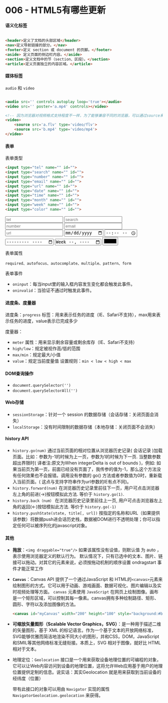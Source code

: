 # 006 - HTML5有哪些更新

#### 语义化标签

```html

<header>定义了文档的头部区域</header>
<nav>定义导航链接的部分。</nav>
<footer>定义 section 或 document 的页脚。</footer>
<aside> 定义页面的侧边栏内容。</aside>
<section>定义文档中的节（section、区段）。</section>
<article>定义页面独立的内容区域。</article>
```

#### 媒体标签

`audio` 和 `video`

```html

<audio src='' controls autoplay loop='true'></audio>
<video src='' poster='a.mp4' controls></video>

<!-- 因为浏览器对视频格式支持程度不一样，为了能够兼容不同的浏览器，可以通过source来指定视频源。 -->
<video>
    <source src='a.flv' type='video/flv'>
    <source src='b.mp4' type='video/mp4'>
</video>
```

#### 表单

表单类型

```html
<input type="tel" name="" id="">
<input type="search" name="" id="">
<input type="number" name="" id="">
<input type="email" name="" id="">
<input type="url" name="" id="">
<input type="date" name="" id="">
<input type="time" name="" id="">
<input type="month" name="" id="">
<input type="week" name="" id="">
<input type="color" name="" id="">
```

<input type="tel" name="" id="" placeholder="tel">
<input type="search" name="" id="" placeholder="search">
<input type="number" name="" id="" placeholder="number">
<input type="email" name="" id="" placeholder="email">
<input type="url" name="" id="" placeholder="url">
<input type="date" name="" id="">
<input type="time" name="" id="">
<input type="month" name="" id="">
<input type="week" name="" id="">
<input type="color" name="" id="">

表单属性

`required、autofocus、autocomplate、multiple、pattern、form`

表单事件

- `oninput`：每当input里的输入框内容发生变化都会触发此事件。
- `oninvalid`：当验证不通过时触发此事件。

#### 进度条、度量器

进度条：`progress` 标签：用来表示任务的进度（IE、Safari不支持），max用来表示任务的进度，value表示已完成多少

度量器：

- `meter` 属性：用来显示剩余容量或剩余库存（IE、Safari不支持）
- `high/low`：规定被视作高/低的范围
- `max/min`：规定最大/小值
- `value`：规定当前度量值 设置规则：`min < low < high < max`

#### DOM查询操作

- `document.querySelector('')`
- `document.querySelectorAll('')`

#### Web存储

- `sessionStorage`：针对一个 session 的数据存储（会话存储：关闭页面会消失）
- `localStorage`：没有时间限制的数据存储（本地存储：关闭页面不会消失）

#### history API

- `history.go(num)` 通过当前页面的相对位置从浏览器历史记录( 会话记录 )加载页面。比如：参数为-1的时候为上一页，参数为1的时候为下一页. 当整数参数超出界限时( 译者注:原文为When integerDelta is
  out of bounds )，例如: 如果当前页为第一页，前面已经没有页面了，我传参的值为-1，那么这个方法没有任何效果也不会报错。调用没有参数的 go() 方法或者参数值为0时，重新载入当前页面。(
  这点与支持字符串作为url参数的IE有点不同)。
- `history.forward(num)` 在浏览器历史记录里前往下一页，用户可点击浏览器左上角的前进(→)按钮模拟此方法. 等价于 `history.go(1)`.
- `history.back（num）` 在浏览器历史记录里前往上一页, 用户可点击浏览器左上角的返回(←)按钮模拟此方法. 等价于 `history.go(-1)`
- `history.pushState(state, title[, url])` 按指定的名称和URL（如果提供该参数）将数据push进会话历史栈，数据被DOM进行不透明处理；你可以指定任何可以被序列化的javascript对象。

#### 其他

- **拖放**：`<img draggable="true"/>` 如果该属性没有设值，则默认值 为 auto ，表示使用浏览器定义的默认行为。 默认情况下，只有已选中的文本、图片、链接可以拖动。对其它的元素来说，必须按拖动机制的顺序设置
  ondragstart 事件才能正常工作

- **`Canvas`**：Canvas API 提供了一个通过JavaScript 和 HTML的`<canvas>`元素来绘制图形的方式。它可以用于动画、游戏画面、数据可视化、图片编辑以及实时视频处理等方面。
  `canvas` 元素使用 `JavaScript`
  在网页上绘制图像。画布是一个矩形区域，可以控制其每一像素。canvas拥有多种绘制路径、矩形、圆形、字符以及添加图像的方法。

    ```html
    <canvas id="myCanvas" width="200" height="100" style="background:#bfa"></canvas>
    ```
  <canvas id="myCanvas" width="200" height="100" style="background:#bfa"></canvas>

- **可缩放矢量图形（Scalable Vector Graphics，SVG）**：是一种用于描述二维的矢量图形，基于 XML
  的标记语言。作为一个基于文本的开放网络标准，SVG能够优雅而简洁地渲染不同大小的图形，并和CSS，DOM，JavaScript和SMIL等其他网络标准无缝衔接。本质上，SVG 相对于图像，就好比 HTML 相对于文本。
- 地理定位：`Geolocation` 接口是一个用来获取设备地理位置的可编程的对象，它可以让Web内容访问到设备的地理位置，这将允许Web应用基于用户的地理位置提供定制的信息。说实话：其实Geolocation
  就是用来获取到当前设备的经纬度（位置）

  带有此接口的对象可以用由 `Navigator` 实现的属性`NavigatorGeolocation.geolocation` 来获得。  


